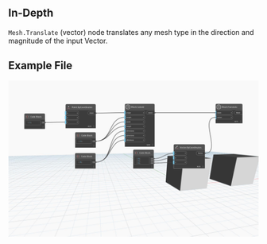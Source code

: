 ## In-Depth
`Mesh.Translate` (vector) node translates any mesh type in the direction and magnitude of the input Vector.

## Example File

![Example](./Autodesk.DesignScript.Geometry.Mesh.Translate(mesh,%20vector)_img.jpg)